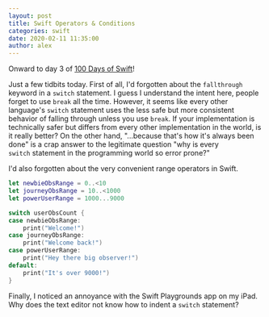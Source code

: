 ```yaml
---
layout: post
title: Swift Operators & Conditions
categories: swift
date: 2020-02-11 11:35:00
author: alex
---
```


Onward to day 3 of [100 Days of Swift](https://www.hackingwithswift.com/100)!

Just a few tidbits today. First of all, I'd forgotten about the `fallthrough` keyword in a `switch` statement. I guess I understand the intent here, people forget to use `break` all the time. However, it seems like every other language's `switch` statement uses the less safe but more consistent behavior of falling through unless you use `break`. If your implementation is technically safer but differs from every other implementation in the world, is it really better? On the other hand, "...because that's how it's always been done" is a crap answer to the legitimate question "why is every `switch` statement in the programming world so error prone?"

I'd also forgotten about the very convenient range operators in Swift.

```swift
let newbieObsRange = 0..<10
let journeyObsRange = 10..<1000
let powerUserRange = 1000...9000

switch userObsCount {
case newbieObsRange:
	print("Welcome!")
case journeyObsRange:
	print("Welcome back!")
case powerUserRange:
	print("Hey there big observer!")
default:
	print("It's over 9000!")
}
```

Finally, I noticed an annoyance with the Swift Playgrounds app on my iPad. Why does the text editor not know how to indent a `switch` statement?
